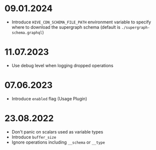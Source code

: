 # 09.01.2024

- Introduce `HIVE_CDN_SCHEMA_FILE_PATH` environment variable to specify where to download the supergraph schema (default is `./supergraph-schema.graphql`)

# 11.07.2023

- Use debug level when logging dropped operations

# 07.06.2023

- Introduce `enabled` flag (Usage Plugin)

# 23.08.2022

- Don't panic on scalars used as variable types
- Introduce `buffer_size`
- Ignore operations including `__schema` or `__type`